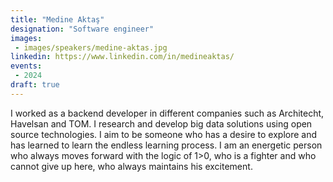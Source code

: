 ```yaml
---
title: "Medine Aktaş"
designation: "Software engineer"
images:
 - images/speakers/medine-aktas.jpg
linkedin: https://www.linkedin.com/in/medineaktas/
events:
 - 2024
draft: true
---
```


I worked as a backend developer in different companies such as Architecht, Havelsan and TOM. I research and develop big data solutions using open source technologies. I aim to be someone who has a desire to explore and has learned to learn the endless learning process. I am an energetic person who always moves forward with the logic of 1>0, who is a fighter and who cannot give up here, who always maintains his excitement.